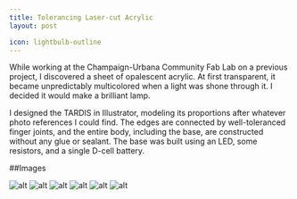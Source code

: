 ```yaml
---
title: Tolerancing Laser-cut Acrylic
layout: post

icon: lightbulb-outline
---
```


While working at the Champaign-Urbana Community Fab Lab on a previous project, I discovered a sheet of opalescent acrylic. At first transparent, it became unpredictably multicolored when a light was shone through it. I decided it would make a brilliant lamp.

I designed the TARDIS in Illustrator, modeling its proportions after whatever photo references I could find. The edges are connected by well-toleranced finger joints, and the entire body, including the base, are constructed without any glue or sealant. The base was built using an LED, some resistors, and a single D-cell battery.

##Images

![alt](http://40.media.tumblr.com/ce70d08a00b7f48e17e6457ab99af561/tumblr_mxars2WKoT1t5d2z2o7_1280.jpg)
![alt](http://40.media.tumblr.com/d2ddc46816df288a143968ce8d276a08/tumblr_mxars2WKoT1t5d2z2o5_1280.jpg)
![alt](http://40.media.tumblr.com/4c11c24a64d2673b365df3ea34323cf3/tumblr_mxars2WKoT1t5d2z2o1_1280.jpg)
![alt](http://36.media.tumblr.com/a0dda2e560ed9043f8fa19bcc29b5daa/tumblr_mxars2WKoT1t5d2z2o3_1280.jpg)
![alt](http://40.media.tumblr.com/6ab56b8caddda3b40376db93bb7b0431/tumblr_mxars2WKoT1t5d2z2o4_1280.jpg)
![alt](http://36.media.tumblr.com/1a07a674e07c5839ee90ab163adf8f43/tumblr_mxars2WKoT1t5d2z2o2_1280.jpg)
